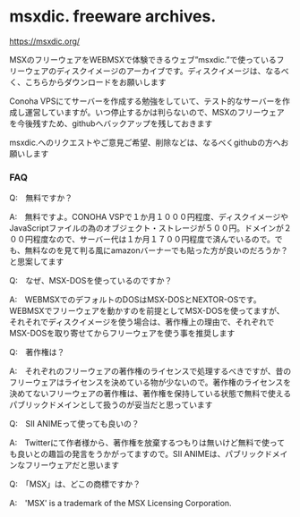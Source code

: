 # msxdic. freeware archives.

https://msxdic.org/

MSXのフリーウェアをWEBMSXで体験できるウェブ”msxdic.”で使っているフリーウェアのディスクイメージのアーカイブです。ディスクイメージは、なるべく、こちらからダウンロードをお願いします

Conoha VPSにてサーバーを作成する勉強をしていて、テスト的なサーバーを作成し運営していますが。いつ停止するかは判らないので、MSXのフリーウェアを今後残すため、githubへバックアップを残しておきます


msxdic.へのリクエストやご意見ご希望、削除などは、なるべくgithubの方へお願いします


### FAQ

Q:　無料ですか？

A:　無料ですよ。CONOHA VSPで１か月１０００円程度、ディスクイメージやJavaScriptファイルの為のオブジェクト・ストレージが５００円。ドメインが２００円程度なので、サーバー代は１か月１７００円程度で済んでいるので。でも、無料なのを見て判る風にamazonバーナーでも貼った方が良いのだろうか？と思案してます

Q:　なぜ、MSX-DOSを使っているのですか？

A:　WEBMSXでのデフォルトのDOSはMSX-DOSとNEXTOR-OSです。WEBMSXでフリーウェアを動かすのを前提としてMSX-DOSを使ってますが、それそれでディスクイメージを使う場合は、著作権上の理由で、それぞれでMSX-DOSを取り寄せてからフリーウェアを使う事を推奨します

Q:　著作権は？

A:　それぞれのフリーウェアの著作権のライセンスで処理するべきですが、昔のフリーウェアはライセンスを決めている物が少ないので。著作権のライセンスを決めてないフリーウェアの著作権は、著作権を保持している状態で無料で使えるパブリックドメインとして扱うのが妥当だと思っています

Q:　SII ANIMEって使っても良いの？

A:　Twitterにて作者様から、著作権を放棄するつもりは無いけど無料で使っても良いとの趣旨の発言をうかがってますので。SII ANIMEは、パブリックドメインなフリーウェアだと思います

Q:　「MSX」は、どこの商標ですか？

A:　'MSX' is a trademark of the MSX Licensing Corporation.
